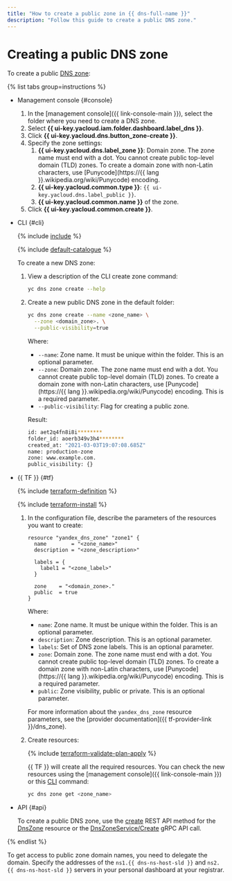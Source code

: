 ```yaml
---
title: "How to create a public zone in {{ dns-full-name }}"
description: "Follow this guide to create a public DNS zone."
---
```


# Creating a public DNS zone

To create a public [DNS zone](../concepts/dns-zone.md):

{% list tabs group=instructions %}

- Management console {#console}

   1. In the [management console]({{ link-console-main }}), select the folder where you need to create a DNS zone.
   1. Select **{{ ui-key.yacloud.iam.folder.dashboard.label_dns }}**.
   1. Click **{{ ui-key.yacloud.dns.button_zone-create }}**.
   1. Specify the zone settings:
      1. **{{ ui-key.yacloud.dns.label_zone }}**: Domain zone. The zone name must end with a dot. You cannot create public top-level domain (TLD) zones. To create a domain zone with non-Latin characters, use [Punycode](https://{{ lang }}.wikipedia.org/wiki/Punycode) encoding.
      1. **{{ ui-key.yacloud.common.type }}**: `{{ ui-key.yacloud.dns.label_public }}`.
      1. **{{ ui-key.yacloud.common.name }}** of the zone.
   1. Click **{{ ui-key.yacloud.common.create }}**.

- CLI {#cli}

   {% include [include](../../_includes/cli-install.md) %}

   {% include [default-catalogue](../../_includes/default-catalogue.md) %}

   To create a new DNS zone:

   1. View a description of the CLI create zone command:

      ```bash
      yc dns zone create --help
      ```

   1. Create a new public DNS zone in the default folder:

      ```bash
      yc dns zone create --name <zone_name> \
        --zone <domain_zone>. \
        --public-visibility=true
      ```
      Where:

      * `--name`: Zone name. It must be unique within the folder. This is an optional parameter.
      * `--zone`: Domain zone. The zone name must end with a dot. You cannot create public top-level domain (TLD) zones. To create a domain zone with non-Latin characters, use [Punycode](https://{{ lang }}.wikipedia.org/wiki/Punycode) encoding. This is a required parameter.
      * `--public-visibility`: Flag for creating a public zone.

      Result:

      ```bash
      id: aet2q4fn8i8i********
      folder_id: aoerb349v3h4********
      created_at: "2021-03-03T19:07:08.685Z"
      name: production-zone
      zone: www.example.com.
      public_visibility: {}
      ```

- {{ TF }} {#tf}

   {% include [terraform-definition](../../_tutorials/_tutorials_includes/terraform-definition.md) %}

   {% include [terraform-install](../../_includes/terraform-install.md) %}

   1. In the configuration file, describe the parameters of the resources you want to create:

      ```hcl
      resource "yandex_dns_zone" "zone1" {
        name        = "<zone_name>"
        description = "<zone_description>"

        labels = {
          label1 = "<zone_label>"
        }

        zone    = "<domain_zone>."
        public  = true
      }
      ```

      Where:

      * `name`: Zone name. It must be unique within the folder. This is an optional parameter.
      * `description`: Zone description. This is an optional parameter.
      * `labels`: Set of DNS zone labels. This is an optional parameter.
      * `zone`: Domain zone. The zone name must end with a dot. You cannot create public top-level domain (TLD) zones. To create a domain zone with non-Latin characters, use [Punycode](https://{{ lang }}.wikipedia.org/wiki/Punycode) encoding. This is a required parameter.
      * `public`: Zone visibility, public or private. This is an optional parameter.

      For more information about the `yandex_dns_zone` resource parameters, see the [provider documentation]({{ tf-provider-link }}/dns_zone).

   1. Create resources:

      {% include [terraform-validate-plan-apply](../../_tutorials/_tutorials_includes/terraform-validate-plan-apply.md) %}

      {{ TF }} will create all the required resources. You can check the new resources using the [management console]({{ link-console-main }}) or this [CLI](../../cli/quickstart.md) command:

      ```bash
      yc dns zone get <zone_name>
      ```

- API {#api}

   To create a public DNS zone, use the [create](../api-ref/DnsZone/create.md) REST API method for the [DnsZone](../api-ref/DnsZone/index.md) resource or the [DnsZoneService/Create](../api-ref/grpc/dns_zone_service.md#Create) gRPC API call.

{% endlist %}

To get access to public zone domain names, you need to delegate the domain. Specify the addresses of the `ns1.{{ dns-ns-host-sld }}` and `ns2.{{ dns-ns-host-sld }}` servers in your personal dashboard at your registrar.